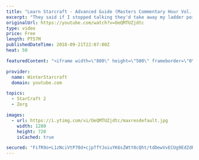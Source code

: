 ```yaml
---
title: "Learn Starcraft - Advanced Guide (Masters Commentary Hour Vol. 1)"
excerpt: "They said if I stopped talking they'd take away my ladder points. Next one I upload will have more terran/toss blame RNGesus."
originalUrl: https://youtube.com/watch?v=OeQMTUZjdtc
type: video
price: Free
length: PT57M
publishedDateTime: 2018-09-21T22:07:00Z
heat: 50

featuredContent: "<iframe width=\"800\" height=\"500\" frameborder=\"0\" src=\"https://www.youtube.com/embed/OeQMTUZjdtc\" allow=\"accelerometer; autoplay; encrypted-media; gyroscope; picture-in-picture\" allowfullscreen></iframe>"

provider:
  name: WinterStarcraft
  domain: youtube.com

topics:
  - StarCraft 2
  - Zerg

images:
  - url: https://i.ytimg.com/vi/OeQMTUZjdtc/maxresdefault.jpg
    width: 1280
    height: 720
    isCached: true

secured: "FifR9o+L1zNciVtP70d+cjpTfYJoiuYK6sZWtY8cQht/tdDewVvECUg9EdZdRLaBRenmTxnGD5DbZL7dwT6XbLZDEr0grouVOU82ejbM+aahjaZKkInYqI4zuIV7kCQNjsta/uS/VhQrUrHFNt1QhbahgvBuh5fq8pIxecDDKbepJVhYJH86t2jtpNxG3z1oMPX0qUH7vzjqPEIfTaK0FqS4iOgsh7PO5SV3ytM2cfVSevNsepzf+jGk0cV5LvKt9xY4EgYDv2HFWXzg4NEDhC99yplkoHG5wwxTvLexTBv8VgeE6JeSocSDvJgl73p6/jHjCb3QHeWgC25R/6Fre+BSj5JpO7RdAgWk6XL0fp4IAE42API4Oe6lYBnF9mkxH6CX4f5tgRCz8U2x0vydamldzn2wboknb7X/x96vt7Y=;dxAzZMXLC8y4BK7xY2eI8A=="
---
```


